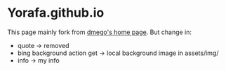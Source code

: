 # Yorafa.github.io

This page mainly fork from [dmego's home page](https://github.com/dmego/home.github.io). But change in:

-   quote -> removed
-   bing background action get -> local background image in assets/img/
-   info -> my info